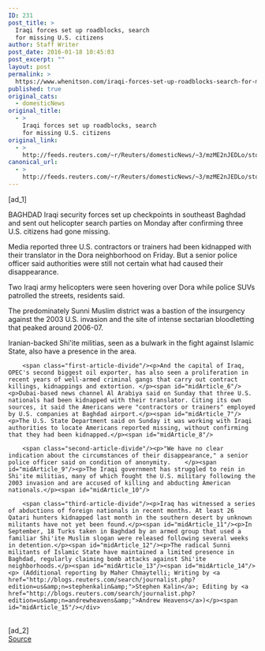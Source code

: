 ```yaml
---
ID: 231
post_title: >
  Iraqi forces set up roadblocks, search
  for missing U.S. citizens
author: Staff Writer
post_date: 2016-01-18 10:45:03
post_excerpt: ""
layout: post
permalink: >
  https://www.whenitson.com/iraqi-forces-set-up-roadblocks-search-for-missing-u-s-citizens/
published: true
original_cats:
  - domesticNews
original_title:
  - >
    Iraqi forces set up roadblocks, search
    for missing U.S. citizens
original_link:
  - >
    http://feeds.reuters.com/~r/Reuters/domesticNews/~3/mzME2nJEDLo/story01.htm
canonical_url:
  - >
    http://feeds.reuters.com/~r/Reuters/domesticNews/~3/mzME2nJEDLo/story01.htm
---
```

 [ad_1]
<br><div id="articleText">
<span id="midArticle_start"/>

<span id="midArticle_0"/><span class="focusParagraph" readability="3"><p><span class="articleLocation">BAGHDAD</span> Iraqi security forces set up checkpoints in southeast Baghdad and sent out helicopter search parties on Monday after confirming three U.S. citizens had gone missing.</p></span><span id="midArticle_1"/><p>Media reported three U.S. contractors or trainers had been kidnapped with their translator in the Dora neighborhood on Friday. But a senior police officer said authorities were still not certain what had caused their disappearance.</p><span id="midArticle_2"/><p>Two Iraqi army helicopters were seen hovering over Dora while police SUVs patrolled the streets, residents said.    </p><span id="midArticle_3"/><p>The predominately Sunni Muslim district was a bastion of the insurgency against the 2003 U.S. invasion and the site of intense sectarian bloodletting that peaked around 2006-07.</p><span id="midArticle_4"/><p>Iranian-backed Shi'ite militias, seen as a bulwark in the fight against Islamic State, also have a presence in the area.</p><span id="midArticle_5"/>
        
        <span class="first-article-divide"/><p>And the capital of Iraq, OPEC's second biggest oil exporter, has also seen a proliferation in recent years of well-armed criminal gangs that carry out contract killings, kidnappings and extortion. </p><span id="midArticle_6"/><p>Dubai-based news channel Al Arabiya said on Sunday that three U.S. nationals had been kidnapped with their translator. Citing its own sources, it said the Americans were "contractors or trainers" employed by U.S. companies at Baghdad airport.</p><span id="midArticle_7"/><p>The U.S. State Department said on Sunday it was working with Iraqi authorities to locate Americans reported missing, without confirming that they had been kidnapped.</p><span id="midArticle_8"/>
        
        <span class="second-article-divide"/><p>"We have no clear indication about the circumstances of their disappearance," a senior police officer said on condition of anonymity.    </p><span id="midArticle_9"/><p>The Iraqi government has struggled to rein in Shi'ite militias, many of which fought the U.S. military following the 2003 invasion and are accused of killing and abducting American nationals.</p><span id="midArticle_10"/>
        
        <span class="third-article-divide"/><p>Iraq has witnessed a series of abductions of foreign nationals in recent months. At least 26 Qatari hunters kidnapped last month in the southern desert by unknown militants have not yet been found.</p><span id="midArticle_11"/><p>In September, 18 Turks taken in Baghdad by an armed group that used a familiar Shi'ite Muslim slogan were released following several weeks in detention.</p><span id="midArticle_12"/><p>The radical Sunni militants of Islamic State have maintained a limited presence in Baghdad, regularly claiming bomb attacks against Shi'ite neighborhoods.</p><span id="midArticle_13"/><span id="midArticle_14"/><p> (Additional reporting by Maher Chmaytelli; Writing by <a href="http://blogs.reuters.com/search/journalist.php?edition=us&amp;n=stephenkalin&amp;">Stephen Kalin</a>; Editing by <a href="http://blogs.reuters.com/search/journalist.php?edition=us&amp;n=andrewheavens&amp;">Andrew Heavens</a>)</p><span id="midArticle_15"/></div>
<br>[ad_2]
<br><a href="http://feeds.reuters.com/~r/Reuters/domesticNews/~3/mzME2nJEDLo/story01.htm">Source </a>